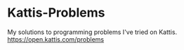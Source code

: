 # Kattis-Problems
My solutions to programming problems I've tried on Kattis. 
https://open.kattis.com/problems
